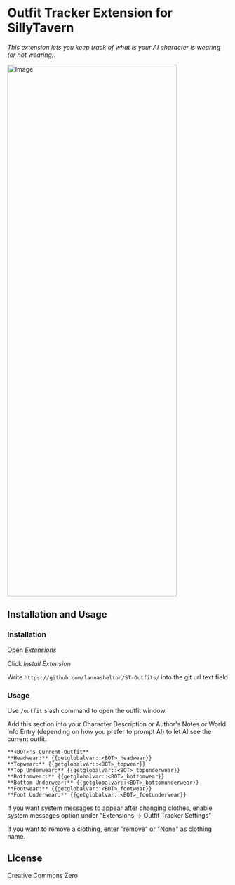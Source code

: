 # Outfit Tracker Extension for SillyTavern

*This extension lets you keep track of what is your AI character is wearing (or not wearing).*

<img width="386" height="1212" alt="Image" src="https://github.com/user-attachments/assets/af3bead4-23a9-44f6-bd55-96786ba4a3cf" />

## Installation and Usage

### Installation

Open *Extensions*

Click *Install Extension*

Write `https://github.com/lannashelton/ST-Outfits/` into the git url text field


### Usage

Use `/outfit` slash command to open the outfit window.

Add this section into your Character Description or Author's Notes or World Info Entry (depending on how you prefer to prompt AI) to let AI see the current outfit.

```
**<BOT>'s Current Outfit**
**Headwear:** {{getglobalvar::<BOT>_headwear}}
**Topwear:** {{getglobalvar::<BOT>_topwear}}
**Top Underwear:** {{getglobalvar::<BOT>_topunderwear}}
**Bottomwear:** {{getglobalvar::<BOT>_bottomwear}}
**Bottom Underwear:** {{getglobalvar::<BOT>_bottomunderwear}}
**Footwear:** {{getglobalvar::<BOT>_footwear}}
**Foot Underwear:** {{getglobalvar::<BOT>_footunderwear}}
```

If you want system messages to appear after changing clothes, enable system messages option under "Extensions -> Outfit Tracker Settings"

If you want to remove a clothing, enter "remove" or "None" as clothing name.

## License

Creative Commons Zero

